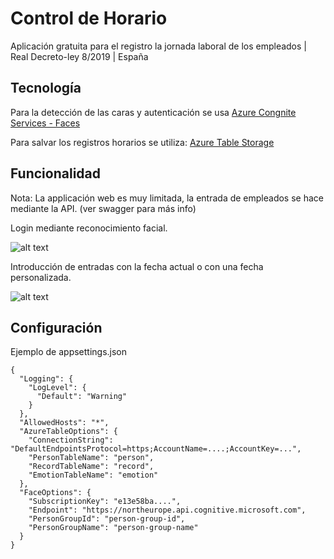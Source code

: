 # Control de Horario
Aplicación gratuita para el registro la jornada laboral de los empleados | Real Decreto-ley 8/2019 | España

## Tecnología

Para la detección de las caras y autenticación se usa [Azure Congnite Services - Faces](https://azure.microsoft.com/es-es/services/cognitive-services/face/)

Para salvar los registros horarios se utiliza: [Azure Table Storage](https://azure.microsoft.com/es-es/services/storage/tables/)

## Funcionalidad

Nota: La applicación web es muy limitada, la entrada de empleados se hace mediante la API. (ver swagger para más info)

Login mediante reconocimiento facial.

![alt text](https://i.ibb.co/fntyX5T/login.png)

Introducción de entradas con la fecha actual o con una fecha personalizada.

![alt text](https://i.ibb.co/pynxrNT/records.png)

## Configuración

Ejemplo de appsettings.json

```
{
  "Logging": {
    "LogLevel": {
      "Default": "Warning"
    }
  },
  "AllowedHosts": "*",
  "AzureTableOptions": {
    "ConnectionString": "DefaultEndpointsProtocol=https;AccountName=....;AccountKey=...",
    "PersonTableName": "person",
    "RecordTableName": "record",
    "EmotionTableName": "emotion"
  },
  "FaceOptions": {
    "SubscriptionKey": "e13e58ba....",
    "Endpoint": "https://northeurope.api.cognitive.microsoft.com",
    "PersonGroupId": "person-group-id",
    "PersonGroupName": "person-group-name"
  }
}
```
